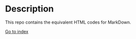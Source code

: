 # Description
This repo contains the equivalent HTML codes for MarkDown.

[Go to index](https://frances-joffany-navarro.github.io/markdown-warmup-html/README.md)
